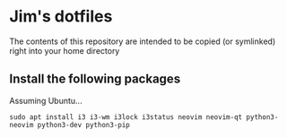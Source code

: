 # Jim's dotfiles

The contents of this repository are intended to be copied (or symlinked) right
into your home directory

## Install the following packages

Assuming Ubuntu...

`sudo apt install i3 i3-wm i3lock i3status neovim neovim-qt python3-neovim python3-dev python3-pip`
